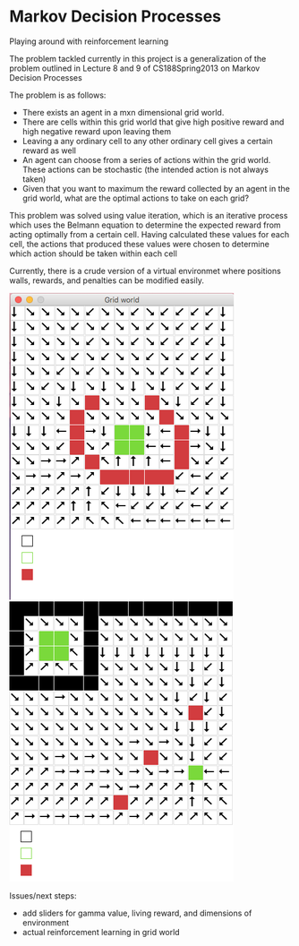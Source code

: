 # Markov Decision Processes
Playing around with reinforcement learning

The problem tackled currently in this project is a generalization of the problem outlined in Lecture 8 and 9 of CS188Spring2013 on Markov Decision Processes 

The problem is as follows:
* There exists an agent in a mxn dimensional grid world.
* There are cells within this grid world that give high positive reward and high negative reward upon leaving them
* Leaving a any ordinary cell to any other ordinary cell gives a certain reward as well
* An agent can choose from a series of actions within the grid world. These actions can be stochastic (the intended action is not always taken)
* Given that you want to maximum the reward collected by an agent in the grid world, what are the optimal actions to take on each grid?


This problem was solved using value iteration, which is an iterative process which uses the Belmann equation to determine the expected reward from acting optimally from a certain cell.
Having calculated these values for each cell, the actions that produced these values were chosen to determine which action should be taken within each cell


Currently, there is a crude version of a virtual environmet where positions walls, rewards, and penalties can be modified easily.

![alt text](https://github.com/quawood/RLearning/blob/master/images/current1.png)
![alt text](https://github.com/quawood/RLearning/blob/master/images/current2.png)

Issues/next steps:
* add sliders for gamma value, living reward, and dimensions of environment
* actual reinforcement learning in grid world
